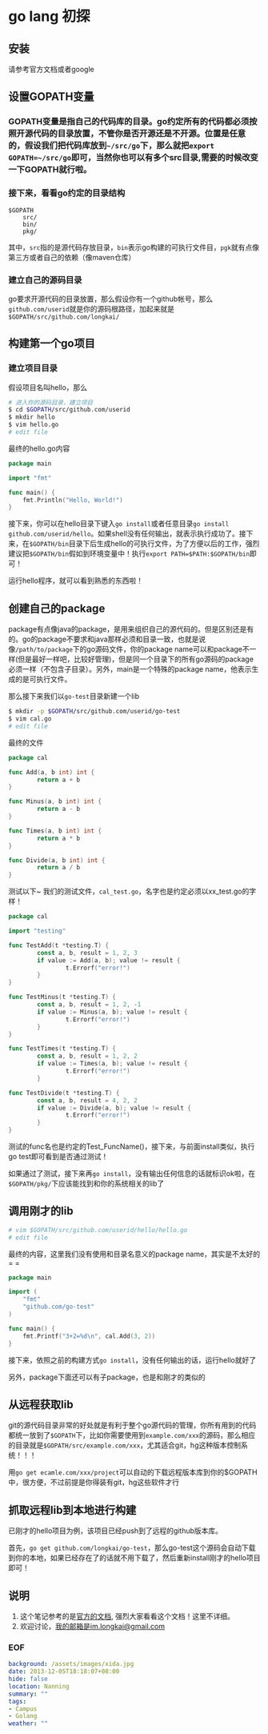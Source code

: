 go lang 初探
============

## 安装
请参考官方文档或者google

## 设置GOPATH变量
### GOPATH变量是指自己的代码库的目录。go约定所有的代码都必须按照开源代码的目录放置，不管你是否开源还是不开源。位置是任意的，假设我们把代码库放到``~/src/go``下，那么就把``export GOPATH=~/src/go``即可，当然你也可以有多个src目录,需要的时候改变一下GOPATH就行啦。

### 接下来，看看go约定的目录结构
```
$GOPATH
	src/
	bin/
	pkg/
```
其中，``src``指的是源代码存放目录，``bin``表示go构建的可执行文件目，``pgk``就有点像第三方或者自己的依赖（像maven仓库）

### 建立自己的源码目录
go要求开源代码的目录放置，那么假设你有一个github帐号，那么``github.com/userid``就是你的源码根路径，加起来就是``$GOPATH/src/github.com/longkai/``

## 构建第一个go项目
### 建立项目目录
假设项目名叫hello，那么
```sh
# 进入你的源码目录，建立项目
$ cd $GOPATH/src/github.com/userid
$ mkdir hello
$ vim hello.go
# edit file
```
最终的hello.go内容
```go
package main

import "fmt"

func main() {
	fmt.Println("Hello, World!")
}
```

接下来，你可以在hello目录下键入``go install``或者任意目录``go install github.com/userid/hello``。如果shell没有任何输出，就表示执行成功了。接下来，在``$GOPATH/bin``目录下后生成hello的可执行文件，为了方便以后的工作，强烈建议把``$GOPATH/bin``假如到环境变量中！执行``export PATH=$PATH:$GOPATH/bin``即可！

运行hello程序，就可以看到熟悉的东西啦！

## 创建自己的package
package有点像java的package，是用来组织自己的源代码的。但是区别还是有的。go的package不要求和java那样必须和目录一致，也就是说像``/path/to/package``下的go源码文件，你的package name可以和package不一样(但是最好一样吧，比较好管理)，但是同一个目录下的所有go源码的package必须一样（不包含子目录）。另外，main是一个特殊的package name，他表示生成的是可执行文件。

那么接下来我们以``go-test``目录新建一个lib

```sh
$ mkdir -p $GOPATH/src/github.com/userid/go-test
$ vim cal.go
# edit file
```
最终的文件
```go
package cal

func Add(a, b int) int {
        return a + b
}

func Minus(a, b int) int {
        return a - b
}

func Times(a, b int) int {
        return a * b
}

func Divide(a, b int) int {
        return a / b
}
```
测试以下~
我们的测试文件，``cal_test.go``，名字也是约定必须以xx_test.go的字样！
```go
package cal

import "testing"

func TestAdd(t *testing.T) {
        const a, b, result = 1, 2, 3
        if value := Add(a, b); value != result {
                t.Errorf("error!")
        }
}

func TestMinus(t *testing.T) {
        const a, b, result = 1, 2, -1
        if value := Minus(a, b); value != result {
                t.Errorf("error!")
        }
}

func TestTimes(t *testing.T) {
        const a, b, result = 1, 2, 2
        if value := Times(a, b); value != result {
                t.Errorf("error!")
        }

func TestDivide(t *testing.T) {
        const a, b, result = 4, 2, 2
        if value := Divide(a, b); value != result {
                t.Errorf("error!")
        }
}
```

测试的func名也是约定的Test_FuncName()，接下来，与前面install类似，执行go test即可看到是否通过测试！

如果通过了测试，接下来再``go install``，没有输出任何信息的话就标识ok啦，在``$GOPATH/pkg/``下应该能找到和你的系统相关的lib了

## 调用刚才的lib
```sh
# vim $GOPATH/src/github.com/userid/hello/hello.go
# edit file
```
最终的内容，这里我们没有使用和目录名意义的package name，其实是不太好的= =
```go
package main

import (
	"fmt"
	"github.com/go-test"
)

func main() {
	fmt.Printf("3+2=%d\n", cal.Add(3, 2))
}
```

接下来，依照之前的构建方式``go install``，没有任何输出的话，运行hello就好了

另外，package下面还可以有子package，也是和刚才的类似的

## 从远程获取lib
git的源代码目录非常的好处就是有利于整个go源代码的管理，你所有用到的代码都统一放到了``$GOPATH``下，比如你需要使用到``example.com/xxx``的源码，那么相应的目录就是``$GOPATH/src/example.com/xxx``，尤其适合git，hg这种版本控制系统！！！

用``go get ecamle.com/xxx/project``可以自动的下载远程版本库到你的$GOPATH中，很方便，不过前提是你得装有git，hg这些软件才行

## 抓取远程lib到本地进行构建
已刚才的hello项目为例，该项目已经push到了远程的github版本库。

首先，``go get github.com/longkai/go-test``，那么go-test这个源码会自动下载到你的本地，如果已经存在了的话就不用下载了，然后重新install刚才的hello项目即可！

## 说明
1. 这个笔记参考的是[官方的文档](http://golang.org/doc/code.html), 强烈大家看看这个文档！这里不详细。
2. 欢迎讨论，我的邮箱是im.longkai@gmail.com

### EOF
```yaml
background: /assets/images/xida.jpg
date: 2013-12-05T18:18:07+08:00
hide: false
location: Nanning
summary: ""
tags:
- Campus
- Golang
weather: ""
```
